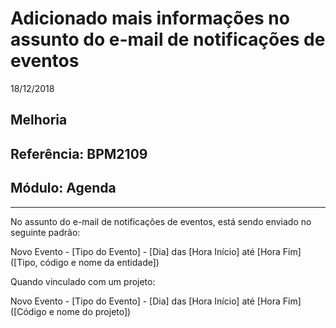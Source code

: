 # Adicionado mais informações no assunto do e-mail de notificações de eventos
18/12/2018
## Melhoria
## Referência: BPM2109
## Módulo: Agenda
***

No assunto do e-mail de notificações de eventos, está sendo enviado no seguinte padrão:

Novo Evento - [Tipo do Evento] - [Dia] das [Hora Início] até [Hora Fim] ([Tipo, código e nome da entidade])

Quando vinculado com um projeto:

Novo Evento - [Tipo do Evento] - [Dia] das [Hora Início] até [Hora Fim] ([Código e nome do projeto])
